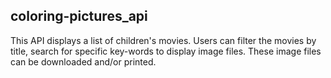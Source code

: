 ## coloring-pictures_api

This API displays a list of children's movies. 
Users can filter the movies by title, search for specific key-words to display image files. These image files can be downloaded and/or printed.